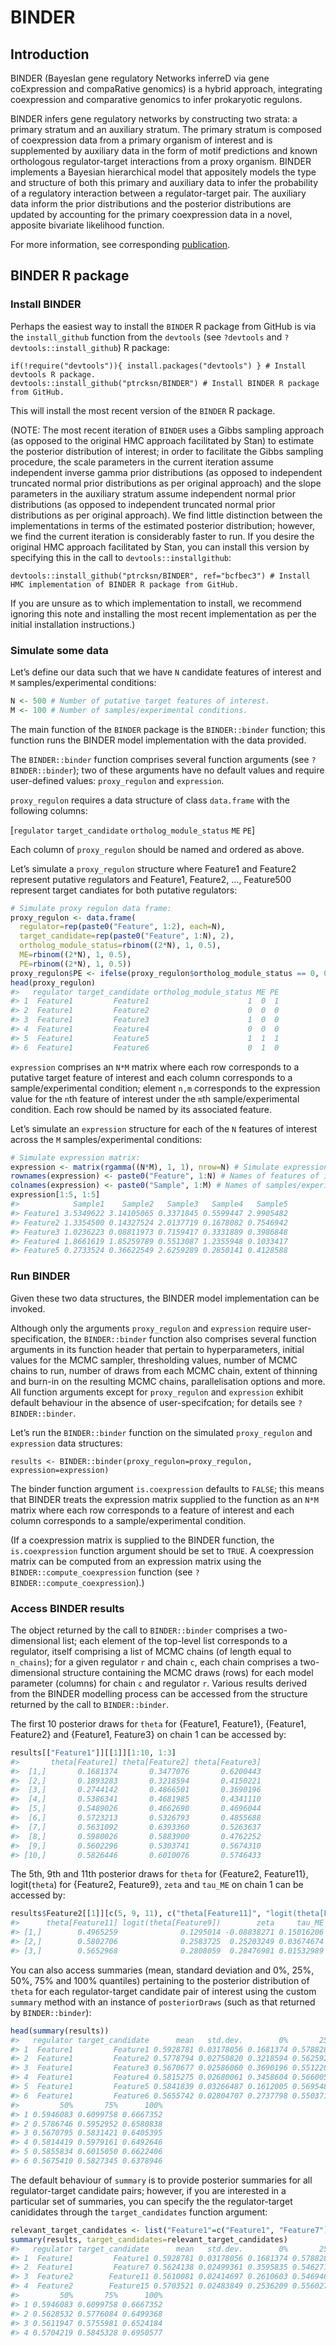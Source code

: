 
<!-- README.md is generated from README.Rmd. Please edit that file -->

# BINDER

<!-- badges: start -->

<!-- badges: end -->

## Introduction

BINDER (BayesIan gene regulatory Networks inferreD via gene coExpression
and compaRative genomics) is a hybrid approach, integrating coexpression
and comparative genomics to infer prokaryotic regulons.

BINDER infers gene regulatory networks by constructing two strata: a
primary stratum and an auxiliary stratum. The primary stratum is
composed of coexpression data from a primary organism of interest and is
supplemented by auxiliary data in the form of motif predictions and
known orthologous regulator-target interactions from a proxy organism.
BINDER implements a Bayesian hierarchical model that appositely models
the type and structure of both this primary and auxiliary data to infer
the probability of a regulatory interaction between a regulator-target
pair. The auxiliary data inform the prior distributions and the
posterior distributions are updated by accounting for the primary
coexpression data in a novel, apposite bivariate likelihood function.

For more information, see corresponding
[publication](https://doi.org/10.1186/s12859-019-3042-8).

## BINDER R package

### Install BINDER

Perhaps the easiest way to install the `BINDER` R package from GitHub is
via the `install_github` function from the `devtools` (see `?devtools`
and `?devtools::install_github`) R
    package:

    if(!require("devtools")){ install.packages("devtools") } # Install devtools R package.
    devtools::install_github("ptrcksn/BINDER") # Install BINDER R package from GitHub.

This will install the most recent version of the `BINDER` R package.

(NOTE: The most recent iteration of `BINDER` uses a Gibbs sampling
approach (as opposed to the original HMC approach facilitated by Stan)
to estimate the posterior distribution of interest; in order to
facilitate the Gibbs sampling procedure, the scale parameters in the
current iteration assume independent inverse gamma prior distributions
(as opposed to independent truncated normal prior distributions as per
original approach) and the slope parameters in the auxiliary stratum
assume independent normal prior distributions (as opposed to independent
truncated normal prior distributions as per original approach). We find
little distinction between the implementations in terms of the estimated
posterior distribution; however, we find the current iteration is
considerably faster to run. If you desire the original HMC approach
facilitated by Stan, you can install this version by specifying this in
the call to
    `devtools::installgithub`:

    devtools::install_github("ptrcksn/BINDER", ref="bcfbec3") # Install HMC implementation of BINDER R package from GitHub.

If you are unsure as to which implementation to install, we recommend
ignoring this note and installing the most recent implementation as per
the initial installation instructions.)

### Simulate some data

Let’s define our data such that we have `N` candidate features of
interest and `M` samples/experimental conditions:

``` r
N <- 500 # Number of putative target features of interest.
M <- 100 # Number of samples/experimental conditions.
```

The main function of the `BINDER` package is the `BINDER::binder`
function; this function runs the BINDER model implementation with the
data provided.

The `BINDER::binder` function comprises several function arguments (see
`?BINDER::binder`); two of these arguments have no default values and
require user-defined values: `proxy_regulon` and `expression`.

`proxy_regulon` requires a data structure of class `data.frame` with the
following columns:

\[`regulator` `target_candidate` `ortholog_module_status` `ME` `PE`\]

Each column of `proxy_regulon` should be named and ordered as above.

Let’s simulate a `proxy_regulon` structure where Feature1 and Feature2
represent putative regulators and Feature1, Feature2, …, Feature500
represent target candiates for both putative regulators:

``` r
# Simulate proxy regulon data frame:
proxy_regulon <- data.frame(
  regulator=rep(paste0("Feature", 1:2), each=N),
  target_candidate=rep(paste0("Feature", 1:N), 2),
  ortholog_module_status=rbinom((2*N), 1, 0.5),
  ME=rbinom((2*N), 1, 0.5),
  PE=rbinom((2*N), 1, 0.5))
proxy_regulon$PE <- ifelse(proxy_regulon$ortholog_module_status == 0, 0, proxy_regulon$PE)
head(proxy_regulon)
#>   regulator target_candidate ortholog_module_status ME PE
#> 1  Feature1         Feature1                      1  0  1
#> 2  Feature1         Feature2                      0  0  0
#> 3  Feature1         Feature3                      1  0  0
#> 4  Feature1         Feature4                      0  0  0
#> 5  Feature1         Feature5                      1  1  1
#> 6  Feature1         Feature6                      0  1  0
```

`expression` comprises an `N*M` matrix where each row corresponds to a
putative target feature of interest and each column corresponds to a
sample/experimental condition; element `n,m` corresponds to the
expression value for the `n`th feature of interest under the `m`th
sample/experimental condition. Each row should be named by its
associated feature.

Let’s simulate an `expression` structure for each of the `N` features of
interest across the `M` samples/experimental conditions:

``` r
# Simulate expression matrix:
expression <- matrix(rgamma((N*M), 1, 1), nrow=N) # Simulate expression data.
rownames(expression) <- paste0("Feature", 1:N) # Names of features of interest.
colnames(expression) <- paste0("Sample", 1:M) # Names of samples/experimental conditions.
expression[1:5, 1:5]
#>            Sample1    Sample2   Sample3   Sample4   Sample5
#> Feature1 3.5349622 3.14105065 0.3371845 0.5599447 2.9905482
#> Feature2 1.3354500 0.14327524 2.0137719 0.1678082 0.7546942
#> Feature3 1.0236223 0.08811973 0.7159417 0.3331889 0.3986848
#> Feature4 1.8661619 1.85259789 0.5513087 1.2355948 0.1033417
#> Feature5 0.2733524 0.36622549 2.6259289 0.2850141 0.4128588
```

### Run BINDER

Given these two data structures, the BINDER model implementation can be
invoked.

Although only the arguments `proxy_regulon` and `expression` require
user-specification, the `BINDER::binder` function also comprises several
function arguments in its function header that pertain to
hyperparameters, initial values for the MCMC sampler, thresholding
values, number of MCMC chains to run, number of draws from each MCMC
chain, extent of thinning and burn-in on the resulting MCMC chains,
parallelisation options and more. All function arguments except for
`proxy_regulon` and `expression` exhibit default behaviour in the
absence of user-specifcation; for details see `?BINDER::binder`.

Let’s run the `BINDER::binder` function on the simulated `proxy_regulon`
and `expression` data
    structures:

    results <- BINDER::binder(proxy_regulon=proxy_regulon, expression=expression)

The binder function argument `is.coexpression` defaults to `FALSE`; this
means that BINDER treats the expression matrix supplied to the function
as an `N*M` matrix where each row corresponds to a feature of interest
and each column corresponds to a sample/experimental condition.

(If a coexpression matrix is supplied to the BINDER function, the
`is.coexpression` function argument should be set to `TRUE`. A
coexpression matrix can be computed from an expression matrix using the
`BINDER::compute_coexpression` function (see
`?BINDER::compute_coexpression`).)

### Access BINDER results

The object returned by the call to `BINDER::binder` comprises a
two-dimensional list; each element of the top-level list corresponds to
a regulator, itself comprising a list of MCMC chains (of length equal to
`n_chains`); for a given regulator `r` and chain `c`, each chain
comprises a two-dimensional structure containing the MCMC draws (rows)
for each model parameter (columns) for chain `c` and regulator `r`.
Various results derived from the BINDER modelling process can be
accessed from the structure returned by the call to `BINDER::binder`.

The first 10 posterior draws for `theta` for {Feature1, Feature1},
{Feature1, Feature2} and {Feature1, Feature3} on chain 1 can be accessed
by:

``` r
results[["Feature1"]][[1]][1:10, 1:3]
#>       theta[Feature1] theta[Feature2] theta[Feature3]
#>  [1,]       0.1681374       0.3477076       0.6200443
#>  [2,]       0.1893283       0.3218594       0.4150221
#>  [3,]       0.2744142       0.4866501       0.3690196
#>  [4,]       0.5386341       0.4681985       0.4341110
#>  [5,]       0.5489026       0.4662690       0.4696044
#>  [6,]       0.5723213       0.5326793       0.4855688
#>  [7,]       0.5631092       0.6393360       0.5263637
#>  [8,]       0.5980026       0.5883900       0.4762252
#>  [9,]       0.5602296       0.5303741       0.5674310
#> [10,]       0.5826446       0.6010076       0.5746433
```

The 5th, 9th and 11th posterior draws for `theta` for {Feature2,
Feature11}, logit(`theta`) for {Feature2, Feature9}, `zeta` and `tau_ME`
on chain 1 can be accessed
by:

``` r
results$Feature2[[1]][c(5, 9, 11), c("theta[Feature11]", "logit(theta[Feature9])", "zeta", "tau_ME")]
#>      theta[Feature11] logit(theta[Feature9])        zeta     tau_ME
#> [1,]        0.4965259              0.1295014 -0.08838271 0.15016206
#> [2,]        0.5802706              0.2583725  0.25203249 0.03674674
#> [3,]        0.5652968              0.2808059  0.28476981 0.01532989
```

You can also access summaries (mean, standard deviation and 0%, 25%,
50%, 75% and 100% quantiles) pertaining to the posterior distribution of
`theta` for each regulator-target candidate pair of interest using the
custom `summary` method with an instance of `posteriorDraws` (such as
that returned by `BINDER::binder`):

``` r
head(summary(results))
#>   regulator target_candidate      mean   std.dev.        0%       25%
#> 1  Feature1         Feature1 0.5928781 0.03178056 0.1681374 0.5788284
#> 2  Feature1         Feature2 0.5778794 0.02750820 0.3218594 0.5625920
#> 3  Feature1         Feature3 0.5670677 0.02586060 0.3690196 0.5512209
#> 4  Feature1         Feature4 0.5815275 0.02680061 0.3458604 0.5660052
#> 5  Feature1         Feature5 0.5841839 0.03266487 0.1612005 0.5695483
#> 6  Feature1         Feature6 0.5655742 0.02804707 0.2737798 0.5503719
#>         50%       75%      100%
#> 1 0.5946083 0.6099758 0.6667352
#> 2 0.5786746 0.5952952 0.6580838
#> 3 0.5670795 0.5831421 0.6405395
#> 4 0.5814419 0.5979161 0.6492646
#> 5 0.5855834 0.6015050 0.6622406
#> 6 0.5675410 0.5827345 0.6378946
```

The default behaviour of `summary` is to provide posterior summaries for
all regulator-target candidate pairs; however, if you are interested in
a particular set of summaries, you can specify the the regulator-target
canididates through the `target_candidates` function
argument:

``` r
relevant_target_candidates <- list("Feature1"=c("Feature1", "Feature7"), "Feature2"=c("Feature11", "Feature15"))
summary(results, target_candidates=relevant_target_candidates)
#>   regulator target_candidate      mean   std.dev.        0%       25%
#> 1  Feature1         Feature1 0.5928781 0.03178056 0.1681374 0.5788284
#> 2  Feature1         Feature7 0.5624138 0.02499361 0.3595835 0.5462711
#> 3  Feature2        Feature11 0.5610081 0.02414697 0.2610603 0.5469466
#> 4  Feature2        Feature15 0.5703521 0.02483849 0.2536209 0.5560276
#>         50%       75%      100%
#> 1 0.5946083 0.6099758 0.6667352
#> 2 0.5628532 0.5776084 0.6499368
#> 3 0.5611947 0.5755981 0.6524184
#> 4 0.5704219 0.5845328 0.6950577
```
